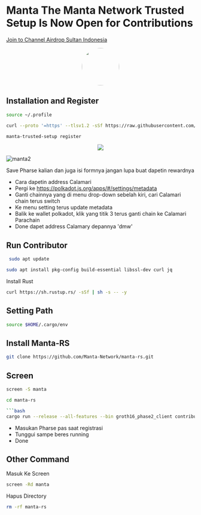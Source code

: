 
# Manta The Manta Network Trusted Setup Is Now Open for Contributions

<p style="font-size:14px" align="left">
<a href="https://t.me/airdropsultanindonesia" target="_blank">Join to Channel Airdrop Sultan Indonesia</a>
</p>

<p align="center">
  <img style="margin: auto; height: 100px; border-radius: 50%;" src="https://user-images.githubusercontent.com/65535542/204483961-992f1e39-ae50-4c03-b528-ee32a2563640.jpg">
</p>

## Installation and Register

```bash
source ~/.profile
```

```bash
curl --proto '=https' --tlsv1.2 -sSf https://raw.githubusercontent.com/Manta-Network/manta-rs/main/tools/install.sh | sh
```

```bash
manta-trusted-setup register
```
<p align="center">
  <img src="[https://user-images.githubusercontent.com/65535542/204483961-992f1e39-ae50-4c03-b528-ee32a2563640.jpg](https://user-images.githubusercontent.com/65535542/204484297-ba3881a3-7af9-40fe-89c4-ba44c0af7119.png
)">
</p>


![manta2](https://user-images.githubusercontent.com/65535542/204484297-ba3881a3-7af9-40fe-89c4-ba44c0af7119.png)

Save Pharse kalian dan juga isi formnya jangan lupa buat dapetin rewardnya

- Cara dapetin address Calamari
- Pergi ke https://polkadot.js.org/apps/#/settings/metadata
- Ganti chainnya yang di menu drop-down sebelah kiri, cari Calamari chain terus switch
- Ke menu setting terus update metadata
- Balik ke wallet polkadot, klik yang titik 3 terus ganti chain ke Calamari Parachain
- Done dapet address Calamary depannya 'dmw'

## Run Contributor

```bash
 sudo apt update
```

```bash
sudo apt install pkg-config build-essential libssl-dev curl jq
```

Install Rust

```bash
curl https://sh.rustup.rs/ -sSf | sh -s -- -y
```

## Setting Path
```bash
source $HOME/.cargo/env
```

## Install Manta-RS

```bash
git clone https://github.com/Manta-Network/manta-rs.git
```

## Screen

```bash
screen -S manta
```
```bash
cd manta-rs

```bash
cargo run --release --all-features --bin groth16_phase2_client contribute
```

- Masukan Pharse pas saat registrasi
- Tunggui sampe beres running
- Done

## Other Command 

Masuk Ke Screen
```bash
screen -Rd manta
```

Hapus Directory
```bash
rm -rf manta-rs
```



